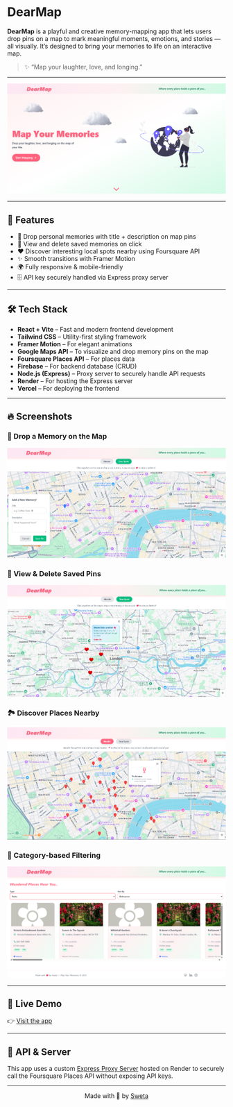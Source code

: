 # DearMap

**DearMap** is a playful and creative memory-mapping app that lets users drop pins on a map to mark meaningful moments, emotions, and stories — all visually. It’s designed to bring your memories to life on an interactive map.

> ✨ “Map your laughter, love, and longing.”

---

![Hero Banner](./screenshots/Screenshot-hero.png)

---

## 🌟 Features

- 🧠 Drop personal memories with title + description on map pins
- 📍 View and delete saved memories on click
- ❤️ Discover interesting local spots nearby using Foursquare API
- ✨ Smooth transitions with Framer Motion
- 🌍 Fully responsive & mobile-friendly
- 🗄️ API key securely handled via Express proxy server

---

## 🛠️ Tech Stack

- **React + Vite** – Fast and modern frontend development
- **Tailwind CSS** – Utility-first styling framework
- **Framer Motion** – For elegant animations
- **Google Maps API** – To visualize and drop memory pins on the map
- **Foursquare Places API** – For places data
- **Firebase** – For backend database (CRUD)
- **Node.js (Express)** – Proxy server to securely handle API requests
- **Render** – For hosting the Express server
- **Vercel** – For deploying the frontend

---

## 🔥 Screenshots

### 🎯 Drop a Memory on the Map
![Drop Memory](./screenshots/Screenshot-drop-memory.png)

### 🧡 View & Delete Saved Pins
![View Pins](./screenshots/Screenshot-view-pins.png)

### 🏞️ Discover Places Nearby
![Discover Nearby](./screenshots/Screenshot-discover.png)

### 🎨 Category-based Filtering
![Filter](./screenshots/Screenshot-filter.png)

---

## 🚀 Live Demo

👉 [Visit the app](https://dearmap.vercel.app)

---

## 🔐 API & Server

This app uses a custom [Express Proxy Server](https://github.com/SwetaJaiswal9/dearmap-server) hosted on Render to securely call the Foursquare Places API without exposing API keys.

---

<p align="center">
  Made with 🩷 by <a href="https://sweta-jaiswal-portfolio.vercel.app/" target="_blank">Sweta</a>
</p>
